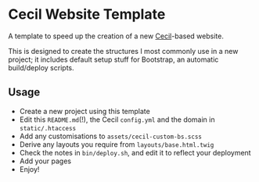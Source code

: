 # Cecil Website Template

A template to speed up the creation of a new [Cecil](https://cecil.app/)-based
website.

This is designed to create the structures I most commonly use in a new project;
it includes default setup stuff for Bootstrap, an automatic build/deploy scripts.


## Usage

* Create a new project using this template
* Edit this `README.md`(!), the Cecil `config.yml` and the domain in `static/.htaccess`
* Add any customisations to `assets/cecil-custom-bs.scss`
* Derive any layouts you require from `layouts/base.html.twig`
* Check the notes in `bin/deploy.sh`, and edit it to reflect your deployment
* Add your pages
* Enjoy!
